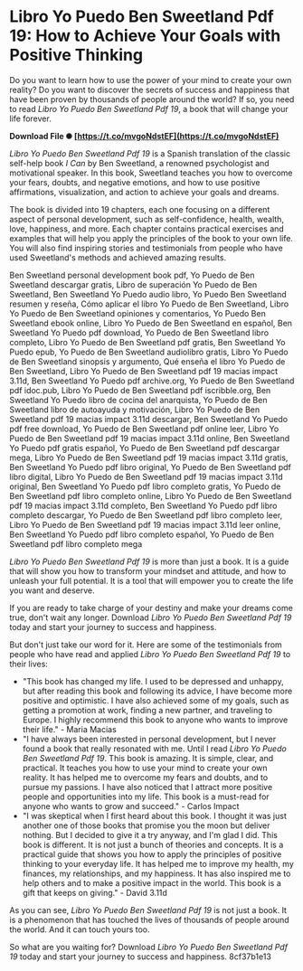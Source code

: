 # Libro Yo Puedo Ben Sweetland Pdf 19: How to Achieve Your Goals with Positive Thinking
 
Do you want to learn how to use the power of your mind to create your own reality? Do you want to discover the secrets of success and happiness that have been proven by thousands of people around the world? If so, you need to read *Libro Yo Puedo Ben Sweetland Pdf 19*, a book that will change your life forever.
 
**Download File ✺ [https://t.co/mvgoNdstEF](https://t.co/mvgoNdstEF)**


 
*Libro Yo Puedo Ben Sweetland Pdf 19* is a Spanish translation of the classic self-help book *I Can* by Ben Sweetland, a renowned psychologist and motivational speaker. In this book, Sweetland teaches you how to overcome your fears, doubts, and negative emotions, and how to use positive affirmations, visualization, and action to achieve your goals and dreams.
 
The book is divided into 19 chapters, each one focusing on a different aspect of personal development, such as self-confidence, health, wealth, love, happiness, and more. Each chapter contains practical exercises and examples that will help you apply the principles of the book to your own life. You will also find inspiring stories and testimonials from people who have used Sweetland's methods and achieved amazing results.
 
Ben Sweetland personal development book pdf,  Yo Puedo de Ben Sweetland descargar gratis,  Libro de superación Yo Puedo de Ben Sweetland,  Ben Sweetland Yo Puedo audio libro,  Yo Puedo Ben Sweetland resumen y reseña,  Cómo aplicar el libro Yo Puedo de Ben Sweetland,  Libro Yo Puedo de Ben Sweetland opiniones y comentarios,  Yo Puedo Ben Sweetland ebook online,  Libro Yo Puedo de Ben Sweetland en español,  Ben Sweetland Yo Puedo pdf download,  Yo Puedo de Ben Sweetland libro completo,  Libro Yo Puedo de Ben Sweetland pdf gratis,  Ben Sweetland Yo Puedo epub,  Yo Puedo de Ben Sweetland audiolibro gratis,  Libro Yo Puedo de Ben Sweetland sinopsis y argumento,  Qué enseña el libro Yo Puedo de Ben Sweetland,  Libro Yo Puedo de Ben Sweetland pdf 19 macias impact 3.11d,  Ben Sweetland Yo Puedo pdf archive.org,  Yo Puedo de Ben Sweetland pdf idoc.pub,  Libro Yo Puedo de Ben Sweetland pdf iscribble.org,  Ben Sweetland Yo Puedo libro de cocina del anarquista,  Yo Puedo de Ben Sweetland libro de autoayuda y motivación,  Libro Yo Puedo de Ben Sweetland pdf 19 macias impact 3.11d descargar,  Ben Sweetland Yo Puedo pdf free download,  Yo Puedo de Ben Sweetland pdf online leer,  Libro Yo Puedo de Ben Sweetland pdf 19 macias impact 3.11d online,  Ben Sweetland Yo Puedo pdf gratis español,  Yo Puedo de Ben Sweetland pdf descargar mega,  Libro Yo Puedo de Ben Sweetland pdf 19 macias impact 3.11d gratis,  Ben Sweetland Yo Puedo pdf libro original,  Yo Puedo de Ben Sweetland pdf libro digital,  Libro Yo Puedo de Ben Sweetland pdf 19 macias impact 3.11d original,  Ben Sweetland Yo Puedo pdf libro completo gratis,  Yo Puedo de Ben Sweetland pdf libro completo online,  Libro Yo Puedo de Ben Sweetland pdf 19 macias impact 3.11d completo,  Ben Sweetland Yo Puedo pdf libro completo descargar,  Yo Puedo de Ben Sweetland pdf libro completo leer,  Libro Yo Puedo de Ben Sweetland pdf 19 macias impact 3.11d leer online,  Ben Sweetland Yo Puedo pdf libro completo español,  Yo Puedo de Ben Sweetland pdf libro completo mega
 
*Libro Yo Puedo Ben Sweetland Pdf 19* is more than just a book. It is a guide that will show you how to transform your mindset and attitude, and how to unleash your full potential. It is a tool that will empower you to create the life you want and deserve.
 
If you are ready to take charge of your destiny and make your dreams come true, don't wait any longer. Download *Libro Yo Puedo Ben Sweetland Pdf 19* today and start your journey to success and happiness.
  
But don't just take our word for it. Here are some of the testimonials from people who have read and applied *Libro Yo Puedo Ben Sweetland Pdf 19* to their lives:
 
- "This book has changed my life. I used to be depressed and unhappy, but after reading this book and following its advice, I have become more positive and optimistic. I have also achieved some of my goals, such as getting a promotion at work, finding a new partner, and traveling to Europe. I highly recommend this book to anyone who wants to improve their life." - Maria Macias
- "I have always been interested in personal development, but I never found a book that really resonated with me. Until I read *Libro Yo Puedo Ben Sweetland Pdf 19*. This book is amazing. It is simple, clear, and practical. It teaches you how to use your mind to create your own reality. It has helped me to overcome my fears and doubts, and to pursue my passions. I have also noticed that I attract more positive people and opportunities into my life. This book is a must-read for anyone who wants to grow and succeed." - Carlos Impact
- "I was skeptical when I first heard about this book. I thought it was just another one of those books that promise you the moon but deliver nothing. But I decided to give it a try anyway, and I'm glad I did. This book is different. It is not just a bunch of theories and concepts. It is a practical guide that shows you how to apply the principles of positive thinking to your everyday life. It has helped me to improve my health, my finances, my relationships, and my happiness. It has also inspired me to help others and to make a positive impact in the world. This book is a gift that keeps on giving." - David 3.11d

As you can see, *Libro Yo Puedo Ben Sweetland Pdf 19* is not just a book. It is a phenomenon that has touched the lives of thousands of people around the world. And it can touch yours too.
 
So what are you waiting for? Download *Libro Yo Puedo Ben Sweetland Pdf 19* today and start your journey to success and happiness.
 8cf37b1e13
 
